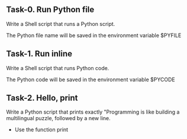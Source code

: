 ## Task-0. Run Python file

Write a Shell script that runs a Python script.

The Python file name will be saved in the environment variable $PYFILE


## Task-1. Run inline

Write a Shell script that runs Python code.

The Python code will be saved in the environment variable $PYCODE


## Task-2. Hello, print

Write a Python script that prints exactly "Programming is like building a multilingual puzzle, followed by a new line.

 - Use the function print
